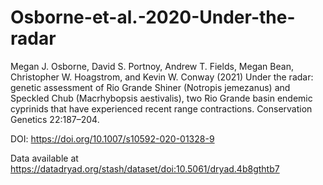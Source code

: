# Osborne-et-al.-2020-Under-the-radar
Megan J. Osborne, David S. Portnoy, Andrew T. Fields, Megan Bean, Christopher W.
Hoagstrom, and Kevin W. Conway (2021) Under the radar: genetic assessment of Rio Grande Shiner (Notropis jemezanus) and
Speckled Chub (Macrhybopsis aestivalis), two Rio Grande basin endemic cyprinids that have experienced recent range contractions. 
Conservation Genetics 22:187–204.

DOI: https://doi.org/10.1007/s10592-020-01328-9

Data available at https://datadryad.org/stash/dataset/doi:10.5061/dryad.4b8gthtb7
